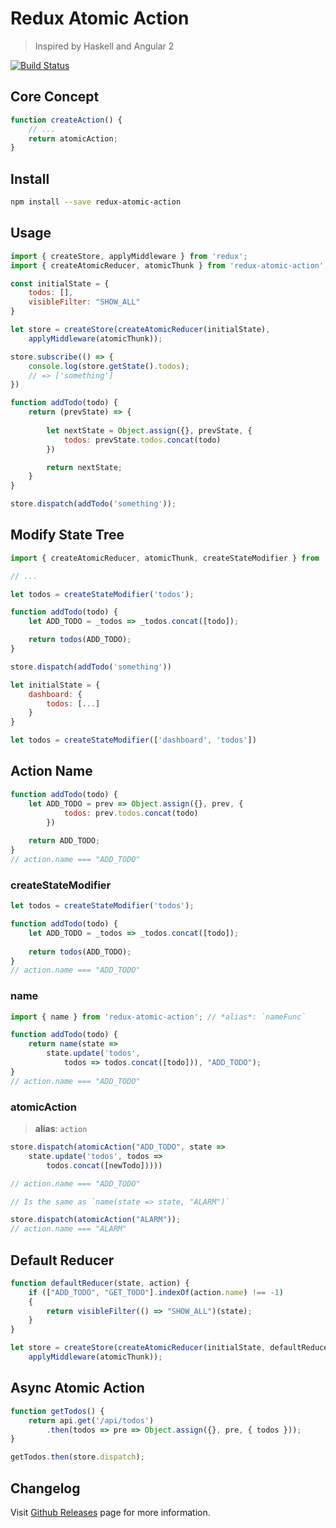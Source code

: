 Redux Atomic Action
===================

> Inspired by Haskell and Angular 2

[![Build Status](https://travis-ci.org/clitetailor/redux-atomic-action.svg?branch=master)](https://travis-ci.org/clitetailor/redux-atomic-action)

Core Concept
------------

```javascript
function createAction() {
	// ...
	return atomicAction;
}
```

Install
-------

```bash
npm install --save redux-atomic-action
```

Usage
-----

```javascript
import { createStore, applyMiddleware } from 'redux';
import { createAtomicReducer, atomicThunk } from 'redux-atomic-action';

const initialState = {
	todos: [],
	visibleFilter: "SHOW_ALL"
}

let store = createStore(createAtomicReducer(initialState),
	applyMiddleware(atomicThunk));

store.subscribe(() => {
	console.log(store.getState().todos);
	// => ['something']
})

function addTodo(todo) {
	return (prevState) => {
		
		let nextState = Object.assign({}, prevState, {
			todos: prevState.todos.concat(todo)
		})

		return nextState;
	}
}

store.dispatch(addTodo('something'));
```

Modify State Tree
-----------------

```javascript
import { createAtomicReducer, atomicThunk, createStateModifier } from 'redux-atomic-action';

// ...

let todos = createStateModifier('todos');

function addTodo(todo) {
	let ADD_TODO = _todos => _todos.concat([todo]);

	return todos(ADD_TODO);
}

store.dispatch(addTodo('something'))
```

```javascript
let initialState = {
	dashboard: {
		todos: [...]
	}
}

let todos = createStateModifier(['dashboard', 'todos'])
```

Action Name
-----------

```javascript
function addTodo(todo) {
	let ADD_TODO = prev => Object.assign({}, prev, {
			todos: prev.todos.concat(todo)
		})
	
	return ADD_TODO;
}
// action.name === "ADD_TODO"
```

### createStateModifier

```javascript
let todos = createStateModifier('todos');

function addTodo(todo) {
	let ADD_TODO = _todos => _todos.concat([todo]);
	
	return todos(ADD_TODO);
}
// action.name === "ADD_TODO"
```

### name

```javascript
import { name } from 'redux-atomic-action'; // *alias*: `nameFunc`

function addTodo(todo) {
	return name(state =>
		state.update('todos',
			todos => todos.concat([todo])), "ADD_TODO");
}
// action.name === "ADD_TODO"
```

### atomicAction

> **alias**: `action`

```javascript
store.dispatch(atomicAction("ADD_TODO", state =>
	state.update('todos', todos =>
		todos.concat([newTodo]))))

// action.name === "ADD_TODO"
```

```javascript
// Is the same as `name(state => state, "ALARM")`

store.dispatch(atomicAction("ALARM"));
// action.name === "ALARM"
```

Default Reducer
---------------

```javascript
function defaultReducer(state, action) {
	if (["ADD_TODO", "GET_TODO"].indexOf(action.name) !== -1)
	{
		return visibleFilter(() => "SHOW_ALL")(state);
	}
}

let store = createStore(createAtomicReducer(initialState, defaultReducer),
	applyMiddleware(atomicThunk));
```

Async Atomic Action
-------------------

```javascript
function getTodos() {
	return api.get('/api/todos')
		.then(todos => pre => Object.assign({}, pre, { todos }));
}

getTodos.then(store.dispatch);
```

Changelog
---------

Visit [Github Releases](https://github.com/clitetailor/redux-atomic-action/releases) page for more information.